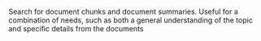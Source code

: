Search for document chunks and document summaries. Useful for a combination of needs, such as both a general understanding of the topic and specific details from the documents